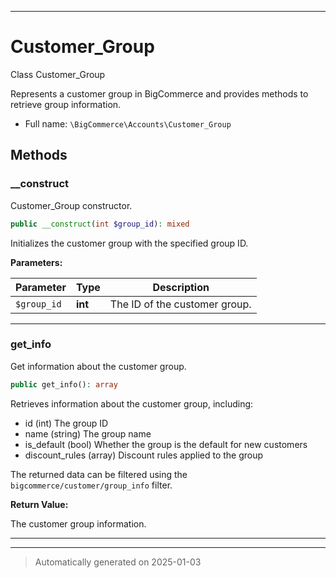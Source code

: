 ***

# Customer_Group

Class Customer_Group

Represents a customer group in BigCommerce and provides methods to retrieve group information.

* Full name: `\BigCommerce\Accounts\Customer_Group`




## Methods


### __construct

Customer_Group constructor.

```php
public __construct(int $group_id): mixed
```

Initializes the customer group with the specified group ID.






**Parameters:**

| Parameter | Type | Description |
|-----------|------|-------------|
| `$group_id` | **int** | The ID of the customer group. |





***

### get_info

Get information about the customer group.

```php
public get_info(): array
```

Retrieves information about the customer group, including:
- id             (int)    The group ID
- name           (string) The group name
- is_default     (bool)   Whether the group is the default for new customers
- discount_rules (array)  Discount rules applied to the group

The returned data can be filtered using the `bigcommerce/customer/group_info` filter.







**Return Value:**

The customer group information.




***


***
> Automatically generated on 2025-01-03
